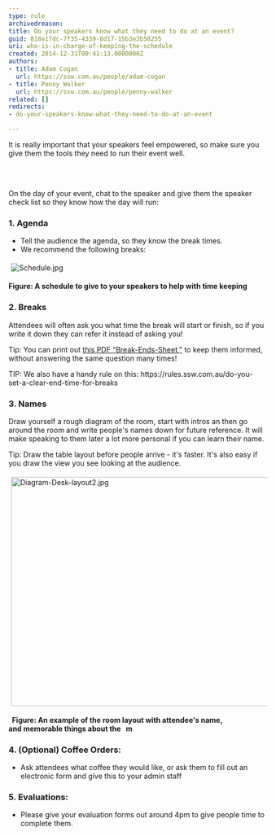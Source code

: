 ```yaml
---
type: rule
archivedreason: 
title: Do your speakers know what they need to do at an event?
guid: 818e17dc-7f35-4339-8d17-15b3e3b58255
uri: who-is-in-charge-of-keeping-the-schedule
created: 2014-12-31T00:41:13.0000000Z
authors:
- title: Adam Cogan
  url: https://ssw.com.au/people/adam-cogan
- title: Penny Walker
  url: https://ssw.com.au/people/penny-walker
related: []
redirects:
- do-your-speakers-know-what-they-need-to-do-at-an-event

---
```



<p>It is really important that your speakers feel empowered, so&#160;make sure you give them the tools they need to run their&#160;event well.<br></p>
<br><excerpt class='endintro'></excerpt><br>
<p>On the day of your event, chat to the&#160;speaker&#160;and give them the speaker check list so they know how the day will run&#58;<br></p><h3 class="ssw15-rteElement-H3">1. Agenda<br></h3><ul><li>Tell the audience the agenda, so they&#160;know the break times.&#160;<br></li><li><span style="background-color&#58;initial;">We recommend the following breaks&#58;</span><br></li></ul><dl class="ssw15-rteElement-ImageArea"><img src="/PublishingImages/Schedule.jpg" alt="Schedule.jpg" style="margin&#58;5px;" /></dl><p><strong>Figure&#58; A&#160;schedule to give to your speakers to help with time keeping&#160;</strong><br></p><h3 class="ssw15-rteElement-H3">2. Breaks<br></h3><p class="ssw15-rteElement-P">Attendees will often ask you what time the break will&#160;start&#160;or finish, so if you write it down they can refer it instead of asking you!&#160;</p><p class="ssw15-rteElement-Tip">Tip&#58; You can print out&#160;<a href="/Documents/break-ends-sheet.pdf">this PDF &quot;Break-Ends-Sheet,&quot;</a>​​ to keep them informed, without answering the same question many times!&#160;<br></p><p class="ssw15-rteElement-Tip">TIP&#58;&#160;We also have a handy rule on this&#58;&#160;https&#58;//rules.ssw.com.au/do-you-set-a-clear-end-time-for-breaks<br></p><h3 class="ssw15-rteElement-H3">3. Names​​​<br></h3><p>Draw yourself a rough diagram of the room, start with intros an​ then go around the room&#160;and write people's names down for future reference. It will make speaking to them later a lot more personal if you can learn their name.<br></p><p class="ssw15-rteElement-Tip">​​Tip&#58; Draw the table layout before people&#160;arrive -&#160;it's&#160;faster. It's also easy if you draw the view you see looking at the audience.<br></p><dl class="ssw15-rteElement-ImageArea"><img src="/PublishingImages/Diagram-Desk-layout2.jpg" alt="Diagram-Desk-layout2.jpg" style="margin&#58;5px;width&#58;600px;height&#58;450px;" /></dl><p><strong style="background-color&#58;initial;">&#160;&#160;Figure&#58; An&#160;example of the&#160;room layout with attendee's name, and&#160;memorable things about the&#160; &#160;m</strong><br></p><p></p><h3 class="ssw15-rteElement-H3">4. (Optional) Coffee Orders&#58;</h3><ul><li>​Ask attendees&#160;what coffee they would like, or ask them to fill out an electronic form and give this to your admin staff</li></ul><h3 class="ssw15-rteElement-H3">​5. Evaluations&#58;<br></h3><ul><li>Please give your evaluation forms out around 4pm to give people time to complete them.</li></ul><br>


